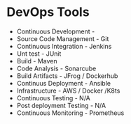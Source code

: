 # DevOps Tools
- Continuous Development  - 
- Source Code Management - Git
- Continuous Integration - Jenkins
- Unt test - JUnit
- Build - Maven
- Code Analysis - Sonarcube
- Build Artifacts - JFrog / Dockerhub
- Continuus Deployment - Ansible
- Infrastructure - AWS / Docker /K8ts
- Continuous Testing - N/A
- Post deployment Testing - N/A
- Continuous Monitoring - Prometheus